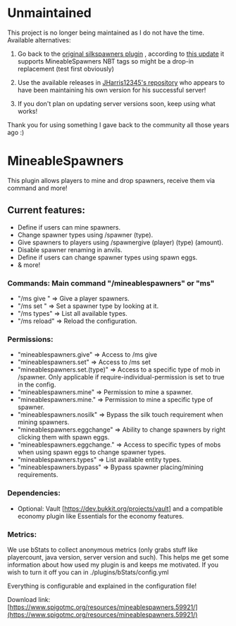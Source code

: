 # Unmaintained

This project is no longer being maintained as I do not have the time. Available alternatives:

1. Go back to the [original silkspawners plugin](https://www.spigotmc.org/resources/silkspawners-%E2%98%85-ready-to-rock-1-8-8-1-21-7-supported-%E2%98%85.7811/) , according to [this update](https://www.spigotmc.org/resources/silkspawners-%E2%98%85-ready-to-rock-1-8-8-1-21-7-supported-%E2%98%85.7811/update?update=577254) it supports MineableSpawners NBT tags so might be a drop-in replacement (test first obviously)

2. Use the available releases in [JHarris12345's repository](https://github.com/JHarris12345/MineableSpawners) who appears to have been maintaining his own version for his successful server!

3. If you don't plan on updating server versions soon, keep using what works!

Thank you for using something I gave back to the community all those years ago :)

# MineableSpawners
This plugin allows players to mine and drop spawners, receive them via command and more!​


## Current features:

* Define if users can mine spawners.
* Change spawner types using /spawner (type).
* Give spawners to players using /spawnergive (player) (type) (amount).
* Disable spawner renaming in anvils.
* Define if users can change spawner types using spawn eggs.
* & more!


### Commands: Main command "/mineablespawners" or "ms"

   * "/ms give <player> <type> <amount>" => Give a player spawners.
   * "/ms set <mob>" => Set a spawner type by looking at it.
   * "/ms types" => List all available types.
   * "/ms reload" => Reload the configuration.

### Permissions:

   * "mineablespawners.give" => Access to /ms give
   * "mineablespawners.set" => Access to /ms set
   * "mineablespawners.set.(type)" => Access to a specific type of mob in /spawner. Only applicable if require-individual-permission is set to true in the config.
   * "mineablespawners.mine" => Permission to mine a spawner.
   * "mineablespawners.mine.<type>" => Permission to mine a specific type of spawner.
   * "mineablespawners.nosilk" => Bypass the silk touch requirement when mining spawners.
   * "mineablespawners.eggchange" => Ability to change spawners by right clicking them with spawn eggs.
   * "mineablespawners.eggchange.<type>" => Access to specific types of mobs when using spawn eggs to change spawner types.
   * "mineablespawners.types" => List available entity types.
   * "mineablespawners.bypass" => Bypass spawner placing/mining requirements.

### Dependencies:

   * Optional: Vault [https://dev.bukkit.org/projects/vault] and a compatible economy plugin like Essentials for the economy features.

### Metrics:
We use bStats to collect anonymous metrics (only grabs stuff like playercount, java version, server version and such). This helps me get some information about how used my plugin is and keeps me motivated. If you wish to turn it off you can in ./plugins/bStats/config.yml

Everything is configurable and explained in the configuration file!

Download link: [https://www.spigotmc.org/resources/mineablespawners.59921/](https://www.spigotmc.org/resources/mineablespawners.59921/)
